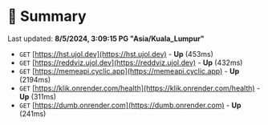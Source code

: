 # 📖 Summary
Last updated: **8/5/2024, 3:09:15 PG "Asia/Kuala_Lumpur"**

- `GET` [https://hst.ujol.dev](https://hst.ujol.dev) - **Up** (453ms)
- `GET` [https://reddviz.ujol.dev](https://reddviz.ujol.dev) - **Up** (432ms)
- `GET` [https://memeapi.cyclic.app](https://memeapi.cyclic.app) - **Up** (2194ms)
- `GET` [https://klik.onrender.com/health](https://klik.onrender.com/health) - **Up** (311ms)
- `GET` [https://dumb.onrender.com](https://dumb.onrender.com) - **Up** (241ms)
